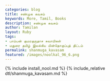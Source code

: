 ```yaml
---  
categories: blog  
title: சண்முக கவசம்
keywords: More, Tamil, Books  
description: சண்முக கவசம்
author: Tamilan  
layout: Ruby  
tags:     
- பாம்பன் குமரகுருதாச சுவாமிகள்
- மதுரை தமிழ் இலக்கிய மின்தொகுப்புத் திட்டம்
permalink: shanmuga_kavasam  
featured: /images/noolkal_96_6.png  
---  
```

{% include install_nool.md %} 
{% include_relative dtl/shanmuga_kavasam.md %} 
